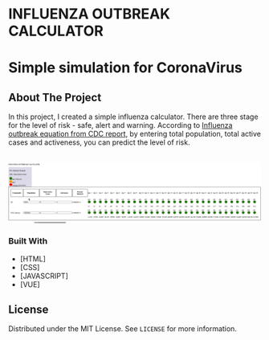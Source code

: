 # INFLUENZA OUTBREAK CALCULATOR

# Simple simulation for CoronaVirus

<!-- ABOUT THE PROJECT -->

## About The Project

<p> In this project, I created a simple influenza calculator. There are three stage for the level of risk - safe, alert and warning. According to <a href="https://www.cdc.gov/quarantine/cruise/reporting-deaths-illness/how-calculate-influenza-influenza-like-illness-case-outbreak-threshold-cumulative-reports.html"><span>Influenza outbreak equation from CDC report</span></a>, by entering total population, total active cases and activeness, you can predict the level of risk.</p>
<br>
<img src="/calculator.gif">

### Built With

- [HTML]
- [CSS]
- [JAVASCRIPT]
- [VUE]

<!-- LICENSE -->

## License

Distributed under the MIT License. See `LICENSE` for more information.
